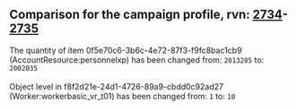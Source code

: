 ## Comparison for the campaign profile, rvn: [2734](https://github.com/PRO100KatYT/FortniteProfileRevisions/tree/main/profiles/campaign/2734%20campaign.json)-[2735](https://github.com/PRO100KatYT/FortniteProfileRevisions/tree/main/profiles/campaign/2735%20campaign.json)

The quantity of item 0f5e70c6-3b6c-4e72-87f3-f9fc8bac1cb9 (AccountResource:personnelxp) has been changed from: `2013285` to: `2002035`
<br><br>
Object level in f8f2d21e-24d1-4726-89a9-cbdd0c92ad27 (Worker:workerbasic_vr_t01) has been changed from: `1` to: `10`
<br><br>
